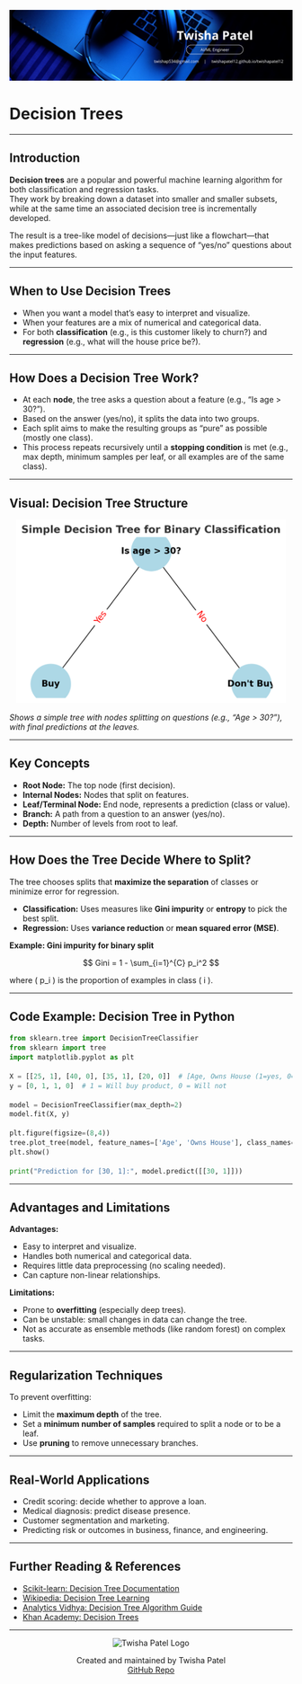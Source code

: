 ![Banner](https://github.com/twishapatel12/AI-ML-Journal/blob/main/assets/aiml-banner.png)

# Decision Trees

---

## Introduction

**Decision trees** are a popular and powerful machine learning algorithm for both classification and regression tasks.  
They work by breaking down a dataset into smaller and smaller subsets, while at the same time an associated decision tree is incrementally developed.

The result is a tree-like model of decisions—just like a flowchart—that makes predictions based on asking a sequence of “yes/no” questions about the input features.

---

## When to Use Decision Trees

- When you want a model that’s easy to interpret and visualize.
- When your features are a mix of numerical and categorical data.
- For both **classification** (e.g., is this customer likely to churn?) and **regression** (e.g., what will the house price be?).

---

## How Does a Decision Tree Work?

- At each **node**, the tree asks a question about a feature (e.g., “Is age > 30?”).
- Based on the answer (yes/no), it splits the data into two groups.
- Each split aims to make the resulting groups as “pure” as possible (mostly one class).
- This process repeats recursively until a **stopping condition** is met (e.g., max depth, minimum samples per leaf, or all examples are of the same class).

---

## Visual: Decision Tree Structure

<p align="center">
  <img src="https://github.com/twishapatel12/AI-ML-Journal/blob/main/assets/decision-tree-example.png" alt="Decision Tree Example" width="480"/>
</p>

*Shows a simple tree with nodes splitting on questions (e.g., “Age > 30?”), with final predictions at the leaves.*

---

## Key Concepts

- **Root Node:** The top node (first decision).
- **Internal Nodes:** Nodes that split on features.
- **Leaf/Terminal Node:** End node, represents a prediction (class or value).
- **Branch:** A path from a question to an answer (yes/no).
- **Depth:** Number of levels from root to leaf.

---

## How Does the Tree Decide Where to Split?

The tree chooses splits that **maximize the separation** of classes or minimize error for regression.

- **Classification:** Uses measures like **Gini impurity** or **entropy** to pick the best split.
- **Regression:** Uses **variance reduction** or **mean squared error (MSE)**.

**Example: Gini impurity for binary split**

$$
Gini = 1 - \sum_{i=1}^{C} p_i^2
$$

where \( p_i \) is the proportion of examples in class \( i \).

---

## Code Example: Decision Tree in Python

```python
from sklearn.tree import DecisionTreeClassifier
from sklearn import tree
import matplotlib.pyplot as plt

X = [[25, 1], [40, 0], [35, 1], [20, 0]]  # [Age, Owns House (1=yes, 0=no)]
y = [0, 1, 1, 0]  # 1 = Will buy product, 0 = Will not

model = DecisionTreeClassifier(max_depth=2)
model.fit(X, y)

plt.figure(figsize=(8,4))
tree.plot_tree(model, feature_names=['Age', 'Owns House'], class_names=['No', 'Yes'], filled=True)
plt.show()

print("Prediction for [30, 1]:", model.predict([[30, 1]]))
````

---

## Advantages and Limitations

**Advantages:**

* Easy to interpret and visualize.
* Handles both numerical and categorical data.
* Requires little data preprocessing (no scaling needed).
* Can capture non-linear relationships.

**Limitations:**

* Prone to **overfitting** (especially deep trees).
* Can be unstable: small changes in data can change the tree.
* Not as accurate as ensemble methods (like random forest) on complex tasks.

---

## Regularization Techniques

To prevent overfitting:

* Limit the **maximum depth** of the tree.
* Set a **minimum number of samples** required to split a node or to be a leaf.
* Use **pruning** to remove unnecessary branches.

---

## Real-World Applications

* Credit scoring: decide whether to approve a loan.
* Medical diagnosis: predict disease presence.
* Customer segmentation and marketing.
* Predicting risk or outcomes in business, finance, and engineering.

---

## Further Reading & References

* [Scikit-learn: Decision Tree Documentation](https://scikit-learn.org/stable/modules/tree.html)
* [Wikipedia: Decision Tree Learning](https://en.wikipedia.org/wiki/Decision_tree_learning)
* [Analytics Vidhya: Decision Tree Algorithm Guide](https://www.analyticsvidhya.com/blog/2021/08/decision-tree-classifier/)
* [Khan Academy: Decision Trees](https://www.khanacademy.org/math/statistics-probability/probability-library)

---

<p align="center">
  <img src="https://github.com/twishapatel12/AI-ML-Journal/blob/main/assets/twisha-patel-logo.png" alt="Twisha Patel Logo" width="80"/>
</p>
<p align="center">
  Created and maintained by Twisha Patel  
  <br>
  <a href="https://github.com/twishapatel12/AI-ML-Journal">GitHub Repo</a>
</p>